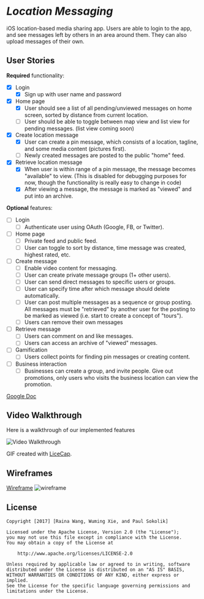# *Location Messaging*

iOS location-based media sharing app. Users are able to login to the app, and see messages left by others in an area around them. They can also upload messages of their own.

## User Stories

**Required** functionality:

- [x] Login
   - [x] Sign up with user name and password
- [x] Home page
   - [x] User should see a list of all pending/unviewed messages on home screen, sorted by distance from current location.
   - [ ] User should be able to toggle between map view and list view for pending messages. (list view coming soon)
- [x] Create location message
   - [x] User can create a pin message, which consists of a location, tagline, and some media content (pictures first).
   - [ ] Newly created messages are posted to the public "home" feed.
- [x] Retrieve location message
   - [x] When user is within range of a pin message, the message becomes "available" to view. (This is disabled for debugging purposes for now, though the functionality is really easy to change in code)
   - [x] After viewing a message, the message is marked as "viewed" and put into an archive.

**Optional** features:

- [ ] Login
   - [ ] Authenticate user using OAuth (Google, FB, or Twitter).
- [ ] Home page
   - [ ] Private feed and public feed.
   - [ ] User can toggle to sort by distance, time message was created, highest rated, etc.
- [ ] Create message
   - [ ] Enable video content for messaging.
   - [ ] User can create private message groups (1+ other users).
   - [ ] User can send direct messages to specific users or groups.
   - [ ] User can specify time after which message should delete automatically.
   - [ ] User can post multiple messages as a sequence or group posting. All messages must be "retrieved" by another user for the posting to be marked as viewed (i.e. start to create a concept of "tours").
   - [ ] Users can remove their own messages
- [ ] Retrieve message
   - [ ] Users can comment on and like messages.
   - [ ] Users can access an archive of "viewed" messages.
- [ ] Gamification
   - [ ] Users collect points for finding pin messages or creating content.
- [ ] Business interaction
   - [ ] Businesses can create a group, and invite people. Give out promotions, only users who visits the business location can view the promotion.

[Google Doc](https://docs.google.com/spreadsheets/d/1Gt9Vq7hf5kCIKTsnLPe2V9hwP1ld5uV749G3nETrglo/edit?usp=sharing)

## Video Walkthrough

Here is a walkthrough of our implemented features

<img src='https://i.imgur.com/1vMYBW1.gif' title='Video Walkthrough' width='' alt='Video Walkthrough' />

GIF created with [LiceCap](http://www.cockos.com/licecap/).

## Wireframes

[Wireframe](https://carnivorous-fuzz.mybalsamiq.com/projects/draft/New%20Mockup%201)
<img src="https://i.imgur.com/1cTpdOT.png" alt="wireframe">

## License

    Copyright [2017] [Raina Wang, Wuming Xie, and Paul Sokolik]

    Licensed under the Apache License, Version 2.0 (the "License");
    you may not use this file except in compliance with the License.
    You may obtain a copy of the License at

        http://www.apache.org/licenses/LICENSE-2.0

    Unless required by applicable law or agreed to in writing, software
    distributed under the License is distributed on an "AS IS" BASIS,
    WITHOUT WARRANTIES OR CONDITIONS OF ANY KIND, either express or implied.
    See the License for the specific language governing permissions and
    limitations under the License.
